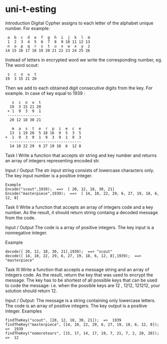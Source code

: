 # uni-t-esting
Introduction
Digital Cypher assigns to each letter of the alphabet unique number. For example:
```
 a  b  c  d  e  f  g  h  i  j  k  l  m
 1  2  3  4  5  6  7  8  9 10 11 12 13
 n  o  p  q  r  s  t  u  v  w  x  y  z
14 15 16 17 18 19 20 21 22 23 24 25 26
```
Instead of letters in encrypted word we write the corresponding number, eg. The word scout:
```
 s  c  o  u  t
19  3 15 21 20
```
Then we add to each obtained digit consecutive digits from the key. For example. In case of key equal to 1939 :
```
   s  c  o  u  t
  19  3 15 21 20
 + 1  9  3  9  1
 ---------------
  20 12 18 30 21
  
   m  a  s  t  e  r  p  i  e  c  e
  13  1 19 20  5 18 16  9  5  3  5
+  1  9  3  9  1  9  3  9  1  9  3
  --------------------------------
  14 10 22 29  6 27 19 18  6  12 8

```


Task I
Write a function that accepts str string and key number and returns an array of integers representing encoded str.

Input / Output
The str input string consists of lowercase characters only.
The key input number is a positive integer.
```
Example
Encode("scout",1939);  ==>  [ 20, 12, 18, 30, 21]
Encode("masterpiece",1939);  ==>  [ 14, 10, 22, 29, 6, 27, 19, 18, 6, 12, 8]
```


Task II
Write a function that accepts an array of integers code and a key number. As the result, it should return string containg a decoded message from the code.

Input / Output
The code is a array of positive integers.
The key input is a nonnegative integer.

Example
```
decode([ 20, 12, 18, 30, 21],1939);  ==> "scout"
decode([ 14, 10, 22, 29, 6, 27, 19, 18, 6, 12, 8],1939);  ==>  "masterpiece"
```


Task III
Write a function that accepts a message string and an array of integers code. As the result, return the key that was used to encrypt the message. The key has to be shortest of all possible keys that can be used to code the message: i.e. when the possible keys are 12 , 1212, 121212, your solution should return 12.

Input / Output:
The message is a string containing only lowercase letters.
The code is an array of positive integers.
The key output is a positive integer.
Examples
```
findTheKey("scout", [20, 12, 18, 30, 21]);  =>  1939
findTheKey("masterpiece", [14, 10, 22, 29, 6, 27, 19, 18, 6, 12, 8]);  =>  1939
findTheKey("nomoretears", [15, 17, 14, 17, 19, 7, 21, 7, 2, 20, 20]);  =>  12
```